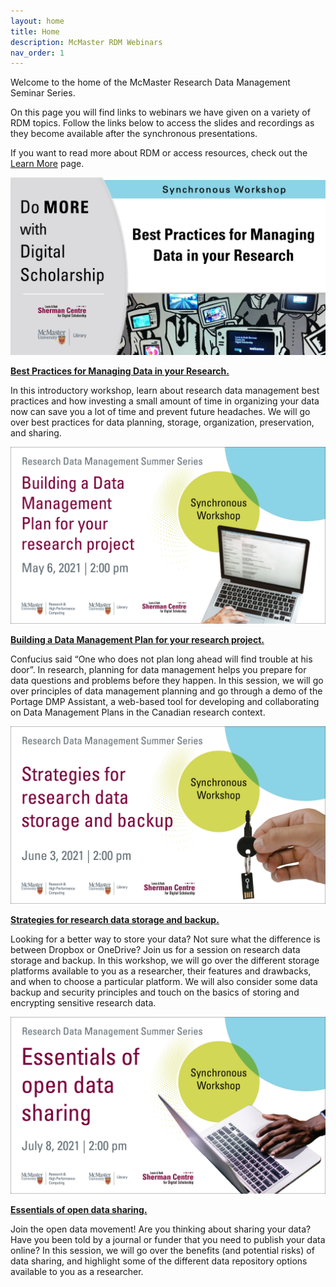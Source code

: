 ```yaml
---
layout: home
title: Home
description: McMaster RDM Webinars
nav_order: 1
---
```


Welcome to the home of the McMaster Research Data Management Seminar Series.

On this page you will find links to webinars we have given on a variety of RDM topics. Follow the links below to access the slides and recordings as they become available after the synchronous presentations.

If you want to read more about RDM or access resources, check out the [Learn More](learn-more) page.

<img src="assets/img/dmds-rdm.png" alt="RDM Best Practices Title Slide" width="720">

[**Best Practices for Managing Data in your Research.**](intro)

In this introductory workshop, learn about research data management best practices and how investing a small amount of time in organizing your data now can save you a lot of time and prevent future headaches. We will go over  best practices for data planning, storage, organization, preservation, and sharing.

<img src="assets/img/May6-Big.png" alt="DMP Title Slide" width="720">

[**Building a Data Management Plan for your research project.**](dmp)

Confucius said “One who does not plan long ahead will find trouble at his door”. In research, planning for data management helps you prepare for data questions and problems before they happen. In this session, we will go over principles of data management planning and go through a demo of the Portage DMP Assistant, a web-based tool for developing and collaborating on Data Management Plans in the Canadian research context.

<img src="assets/img/June3-Big.png" alt="DMP Title Slide" width="720">

[**Strategies for research data storage and backup.**](storage)

Looking for a better way to store your data? Not sure what the difference is between Dropbox or OneDrive? Join us for a session on research data storage and backup. In this workshop, we will go over the different storage platforms available to you as a researcher, their features and drawbacks, and when to choose a particular platform. We will also consider some data backup and security principles and touch on the basics of storing and encrypting sensitive research data.

<img src="assets/img/July8-Big.png" alt="DMP Title Slide" width="720">

[**Essentials of open data sharing.**](sharing)

Join the open data movement! Are you thinking about sharing your data? Have you been told by a journal or funder that you need to publish your data online? In this session, we will go over the benefits (and potential risks) of data sharing, and highlight some of the different data repository options available to you as a researcher.
